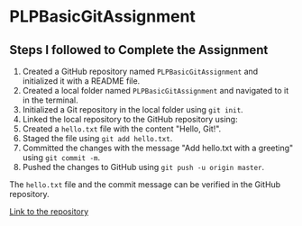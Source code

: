 # PLPBasicGitAssignment

## Steps  I followed to Complete the Assignment

1. Created a GitHub repository named `PLPBasicGitAssignment` and initialized it with a README file.
2. Created a local folder named `PLPBasicGitAssignment` and navigated to it in the terminal.
3. Initialized a Git repository in the local folder using `git init`.
4. Linked the local repository to the GitHub repository using:
5. Created a `hello.txt` file with the content "Hello, Git!".
6. Staged the file using `git add hello.txt`.
7. Committed the changes with the message "Add hello.txt with a greeting" using `git commit -m`.
8. Pushed the changes to GitHub using `git push -u origin master`.

The `hello.txt` file and the commit message can be verified in the GitHub repository.

[Link to the repository]()
